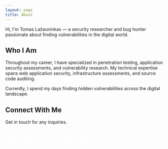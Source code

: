 ```yaml
---
layout: page
title: About
---
```


Hi, I'm Tomas Lažauninkas — a security researcher and bug hunter passionate about finding vulnerabilities in the digital world.

## Who I Am

Throughout my career, I have specialized in penetration testing, application security assessments, and vulnerability research. My technical expertise spans web application security, infrastructure assessments, and source code auditing.

Currently, I spend my days finding hidden vulnerabilities across the digital landscape.


## Connect With Me

Get in touch for any inquiries.

<div class="social-links">
  <a href="https://x.com/Wflki" target="_blank" title="Twitter">
    <svg role="img" viewBox="0 0 24 24" fill="currentColor">
      <title>X</title>
      <path d="M18.901 1.153h3.68l-8.04 9.19L24 22.846h-7.406l-5.8-7.584-6.638 7.584H.474l8.6-9.83L0 1.154h7.594l5.243 6.932ZM17.61 20.644h2.039L6.486 3.24H4.298Z"/>
    </svg>
  </a>
  
  <a href="https://www.linkedin.com/in/tomaslazauninkas/" target="_blank" title="LinkedIn">
    <svg role="img" viewBox="0 0 24 24" fill="currentColor">
      <title>LinkedIn</title>
      <path d="M20.447 20.452h-3.554v-5.569c0-1.328-.027-3.037-1.852-3.037-1.853 0-2.136 1.445-2.136 2.939v5.667H9.351V9h3.414v1.561h.046c.477-.9 1.637-1.85 3.37-1.85 3.601 0 4.267 2.37 4.267 5.455v6.286zM5.337 7.433c-1.144 0-2.063-.926-2.063-2.065 0-1.138.92-2.063 2.063-2.063 1.14 0 2.064.925 2.064 2.063 0 1.139-.925 2.065-2.064 2.065zm1.782 13.019H3.555V9h3.564v11.452zM22.225 0H1.771C.792 0 0 .774 0 1.729v20.542C0 23.227.792 24 1.771 24h20.451C23.2 24 24 23.227 24 22.271V1.729C24 .774 23.2 0 22.222 0h.003z"/>
    </svg>
  </a>
  
  <a href="https://hackerone.com/nopnop" target="_blank" title="HackerOne">
    <svg role="img" viewBox="0 0 24 24" xmlns="http://www.w3.org/2000/svg"><title>HackerOne</title><path d="M7.207 0c-.4836 0-.8774.1018-1.1823.3002-.3044.2003-.4592.4627-.4592.7798v21.809c0 .2766.1581.5277.4752.7609.315.2335.7031.3501 1.1664.3501.4427 0 .8306-.1166 1.1678-.3501.3352-.231.5058-.4843.5058-.761V1.0815c0-.319-.1623-.5769-.4893-.7813C8.0644.1018 7.6702 0 7.207 0zm9.5234 8.662c-.4836 0-.8717.0981-1.1683.3007l-4.439 2.7822c-.1988.1861-.2841.4687-.2473.855.0342.3826.2108.747.5238 1.0907.3145.346.6662.5626 1.0684.6547.3963.0899.6973.041.8962-.143l1.7551-1.0951v9.7817c0 .2767.1522.5278.4607.761.3007.2335.6873.3501 1.1504.3501.463 0 .863-.1166 1.1983-.3501.3371-.2332.5058-.4843.5058-.761V9.7381c0-.3193-.165-.577-.4898-.7754-.3252-.2026-.7288-.3007-1.2143-.3007z"/></svg>
  </a>
  
  <a href="https://bugcrowd.com/tomas" target="_blank" title="Bugcrowd">
    <svg role="img" viewBox="0 0 24 24" xmlns="http://www.w3.org/2000/svg"><title>Bugcrowd</title><path d="M24 12L18 1.387H6L0 12l6 10.613h12zm-5.782 1.658c-.003.825-.122 1.569-.354 2.231a5.05 5.05 0 0 1-.99 1.708 4.316 4.316 0 0 1-1.503 1.093 4.69 4.69 0 0 1-1.896.385 4.158 4.158 0 0 1-1.145-.152 3.754 3.754 0 0 1-.868-.36 3.792 3.792 0 0 1-.601-.435 3.023 3.023 0 0 1-.466-.514h-.04l.02.193c.011.166.018.331.02.497v.528H7.961V7.062c0-.151-.04-.263-.114-.337-.077-.074-.19-.109-.33-.109h-.811V4.425h2.452c.473-.003.824.108 1.048.331.222.223.333.576.33 1.049v3.003c-.003.258-.01.467-.02.626l-.02.247h.04a2.898 2.898 0 0 1 .463-.507c.156-.143.354-.284.6-.426.245-.142.538-.261.876-.36.38-.1.77-.15 1.162-.148.702.003 1.334.135 1.894.395a4.118 4.118 0 0 1 1.446 1.11c.4.48.707 1.052.92 1.715.212.658.317 1.392.32 2.198m-2.803 1.406c.138-.399.206-.852.209-1.366-.003-.659-.112-1.231-.328-1.718-.216-.484-.517-.859-.902-1.125a2.347 2.347 0 0 0-1.344-.404 2.57 2.57 0 0 0-.969.186 2.372 2.372 0 0 0-.83.589 2.839 2.839 0 0 0-.579 1.015c-.141.413-.212.906-.216 1.477 0 .397.053.792.159 1.174.101.366.265.712.483 1.02.211.3.486.548.805.722.32.176.698.267 1.127.27.343.002.683-.07.997-.213a2.43 2.43 0 0 0 .824-.623c.24-.273.428-.607.564-1.004Z"/></svg>
  </a>
  
  <a href="https://bughunters.google.com/profile/c90c6cdc-1003-4d71-907f-59b6c9ae3bb5" target="_blank" title="Google Bug Hunters">
    <svg role="img" viewBox="0 0 24 24" xmlns="http://www.w3.org/2000/svg"><title>Google</title><path d="M12.48 10.92v3.28h7.84c-.24 1.84-.853 3.187-1.787 4.133-1.147 1.147-2.933 2.4-6.053 2.4-4.827 0-8.6-3.893-8.6-8.72s3.773-8.72 8.6-8.72c2.6 0 4.507 1.027 5.907 2.347l2.307-2.307C18.747 1.44 16.133 0 12.48 0 5.867 0 .307 5.387.307 12s5.56 12 12.173 12c3.573 0 6.267-1.173 8.373-3.36 2.16-2.16 2.84-5.213 2.84-7.667 0-.76-.053-1.467-.173-2.053H12.48z"/></svg>
  </a>
</div>

<style>
.social-links {
  display: flex;
  gap: 1rem;
  margin: 2rem 0;
  flex-wrap: wrap;
  align-items: center;
}

.social-links a {
  display: inline-flex;
  align-items: center;
  justify-content: center;
  text-decoration: none;
  transition: transform 0.2s ease, opacity 0.3s ease;
  padding: 0.5rem;
  border-radius: 0.5rem;
}

.social-links a:hover {
  transform: translateY(-2px);
  opacity: 0.8;
}

.social-links svg {
  width: 24px !important;
  height: 24px !important;
  max-width: 24px;
  max-height: 24px;
  fill: white !important;
}

.text-center {
  text-align: center;
}
</style>

